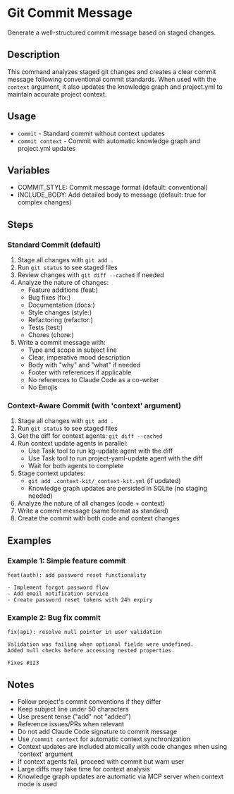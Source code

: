 # Git Commit Message

Generate a well-structured commit message based on staged changes.

## Description
This command analyzes staged git changes and creates a clear commit message following conventional commit standards. When used with the `context` argument, it also updates the knowledge graph and project.yml to maintain accurate project context.

## Usage
- `commit` - Standard commit without context updates
- `commit context` - Commit with automatic knowledge graph and project.yml updates

## Variables
- COMMIT_STYLE: Commit message format (default: conventional)
- INCLUDE_BODY: Add detailed body to message (default: true for complex changes)

## Steps

### Standard Commit (default)
1. Stage all changes with `git add .`
2. Run `git status` to see staged files
3. Review changes with `git diff --cached` if needed
4. Analyze the nature of changes:
   - Feature additions (feat:)
   - Bug fixes (fix:)
   - Documentation (docs:)
   - Style changes (style:)
   - Refactoring (refactor:)
   - Tests (test:)
   - Chores (chore:)
5. Write a commit message with:
   - Type and scope in subject line
   - Clear, imperative mood description
   - Body with "why" and "what" if needed
   - Footer with references if applicable
   - No references to Claude Code as a co-writer
   - No Emojis

### Context-Aware Commit (with 'context' argument)
1. Stage all changes with `git add .`
2. Run `git status` to see staged files
3. Get the diff for context agents: `git diff --cached`
4. Run context update agents in parallel:
   - Use Task tool to run kg-update agent with the diff
   - Use Task tool to run project-yaml-update agent with the diff
   - Wait for both agents to complete
5. Stage context updates:
   - `git add .context-kit/_context-kit.yml` (if updated)
   - Knowledge graph updates are persisted in SQLite (no staging needed)
6. Analyze the nature of all changes (code + context)
7. Write a commit message (same format as standard)
8. Create the commit with both code and context changes

## Examples
### Example 1: Simple feature commit
```
feat(auth): add password reset functionality

- Implement forgot password flow
- Add email notification service
- Create password reset tokens with 24h expiry
```

### Example 2: Bug fix commit
```
fix(api): resolve null pointer in user validation

Validation was failing when optional fields were undefined.
Added null checks before accessing nested properties.

Fixes #123
```

## Notes
- Follow project's commit conventions if they differ
- Keep subject line under 50 characters
- Use present tense ("add" not "added")
- Reference issues/PRs when relevant
- Do not add Claude Code signature to commit message
- Use `/commit context` for automatic context synchronization
- Context updates are included atomically with code changes when using 'context' argument
- If context agents fail, proceed with commit but warn user
- Large diffs may take time for context analysis
- Knowledge graph updates are automatic via MCP server when context mode is used 